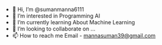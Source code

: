 - 👋 Hi, I’m @sumanmanna6111
- 👀 I’m interested in Programming AI
- 🌱 I’m currently learning About Machine Learning
- 💞️ I’m looking to collaborate on ...
- 📫 How to reach me Email - mannasuman39@gmail.com

<!---
sumanmanna6111/sumanmanna6111 is a ✨ special ✨ repository because its `README.md` (this file) appears on your GitHub profile.
You can click the Preview link to take a look at your changes.
--->

